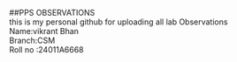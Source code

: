 ##PPS OBSERVATIONS
<br>
this is my personal github for uploading all lab Observations 
<br>
Name:vikrant Bhan
<br>
Branch:CSM 
<br>
Roll no :24011A6668

<!--
**vikrantiit24/vikrantiit24** is a ✨ _special_ ✨ repository because its `README.md` (this file) appears on your GitHub profile.

Here are some ideas to get you started:

- 🔭 I’m currently working on ...
- 🌱 I’m currently learning ...
- 👯 I’m looking to collaborate on ...
- 🤔 I’m looking for help with ...
- 💬 Ask me about ...
- 📫 How to reach me: ...
- 😄 Pronouns: ...
- ⚡ Fun fact: ...
-->
